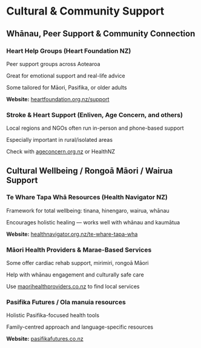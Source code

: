 # Cultural & Community Support

## Whānau, Peer Support & Community Connection

### Heart Help Groups (Heart Foundation NZ)
Peer support groups across Aotearoa

Great for emotional support and real-life advice

Some tailored for Māori, Pasifika, or older adults

**Website:** [heartfoundation.org.nz/support](https://heartfoundation.org.nz/support)

### Stroke & Heart Support (Enliven, Age Concern, and others)
Local regions and NGOs often run in-person and phone-based support

Especially important in rural/isolated areas

Check with [ageconcern.org.nz](https://ageconcern.org.nz) or HealthNZ

## Cultural Wellbeing / Rongoā Māori / Wairua Support

### Te Whare Tapa Whā Resources (Health Navigator NZ)
Framework for total wellbeing: tinana, hinengaro, wairua, whānau

Encourages holistic healing — works well with whānau and kaumātua

**Website:** [healthnavigator.org.nz/te-whare-tapa-wha](https://healthnavigator.org.nz/te-whare-tapa-wha)

### Māori Health Providers & Marae-Based Services
Some offer cardiac rehab support, mirimiri, rongoā Māori

Help with whānau engagement and culturally safe care

Use [maorihealthproviders.co.nz](https://maorihealthproviders.co.nz) to find local services

### Pasifika Futures / Ola manuia resources
Holistic Pasifika-focused health tools

Family-centred approach and language-specific resources

**Website:** [pasifikafutures.co.nz](https://pasifikafutures.co.nz)